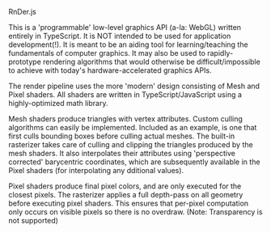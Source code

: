 RnDer.js

This is a 'programmable' low-level graphics API (a-la: WebGL) written entirely in TypeScript.
It is NOT intended to be used for application development(!).
It is meant to be an aiding tool for learning/teaching the fundamentals of computer graphics.
It may also be used to rapidly-prototype rendering algorithms that would otherwise 
be difficult/impossible to achieve with today's hardware-accelerated graphics APIs.

The render pipeline uses the more 'modern' design consisting of Mesh and Pixel shaders.
All shaders are written in TypeScript/JavaScript using a highly-optimized math library.

Mesh shaders produce triangles with vertex attributes. 
Custom culling algorithms can easily be implemented.
Included as an example, is one that first culls bounding boxes before culling actual meshes.
The built-in rasterizer takes care of culling and clipping the triangles produced by the mesh shaders.
It also interpolates their attributes using 'perspective corrected' barycentric coordinates, 
which are subsequently available in the Pixel shaders (for interpolating any dditional values).

Pixel shaders produce final pixel colors, and are only executed for the closest pixels.
The rasterizer applies a full depth-pass on all geometry before executing pixel shaders.
This ensures that per-pixel computation only occurs on visible pixels so there is no overdraw.
(Note: Transparency is not supported)

